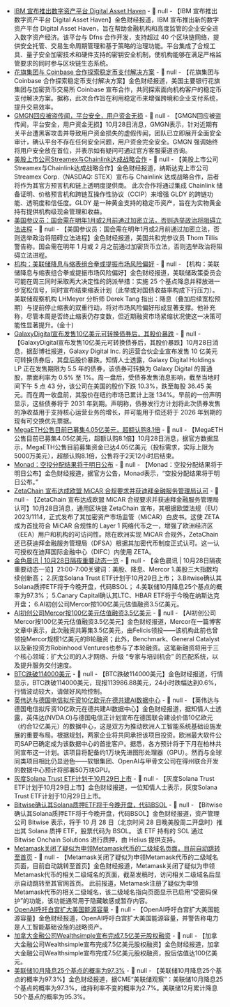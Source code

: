 - [IBM 宣布推出数字资产平台 Digital Asset Haven](https://cryptobriefing.com/ibm-regulated-digital-asset-economy-platform/) - 📰 null - 【IBM 宣布推出数字资产平台 Digital Asset Haven】金色财经报道，IBM 宣布推出新的数字资产平台 Digital Asset Haven，旨在帮助金融机构和高度监管的企业安全进入数字资产经济。该平台与 Dfns 合作开发，支持超过 40 个区块链网络，提供安全托管、交易生命周期管理和基于策略的治理功能。平台集成了合规工具、量子安全加密技术和硬件支持的密钥安全机制，使机构能够在满足严格监管要求的同时参与区块链生态系统。
- [花旗集团与 Coinbase 合作探索稳定币支付解决方案](https://cryptobriefing.com/citigroup-coinbase-stablecoin-payment-collaboration/) - 📰 null - 【花旗集团与 Coinbase 合作探索稳定币支付解决方案】金色财经报道，美国主要银行花旗集团与加密货币交易所 Coinbase 宣布合作，共同探索面向机构客户的稳定币支付解决方案。据称，此次合作旨在利用稳定币来增强跨境和企业支付系统，提升交易效率。
- [GMGN回应被盗传闻，平台安全，用户资金无损](https://x.com/gmgnai/status/1982902187241115803) - 📰 null - 【GMGN回应被盗传闻，平台安全，用户资金无损】10月28日消息，GMGN表示，针对近期有关平台遭黑客攻击并导致用户资金损失的虚假传闻，团队已立即展开全面安全审计，确认平台不存在任何安全问题，用户资金完全安全。GMGN 强调始终将用户安全放在首位，并表示如有疑问可通过官方客服渠道咨询。
- [美股上市公司Streamex与Chainlink达成战略合作](https://www.globenewswire.com/news-release/2025/10/28/3175062/22558/en/Streamex-Corp-NASDAQ-STEX-Enters-Strategic-Partnership-with-Chainlink-as-Its-Official-Oracle-Provider-to-Strengthen-Tokenization-Infrastructure.html) - 📰 null - 【美股上市公司Streamex与Chainlink达成战略合作】金色财经报道，纳斯达克上市公司 Streamex Corp.（NASDAQ: STEX）宣布与 Chainlink 达成战略合作，后者将作为其官方预言机和链上透明度提供商。 
此次合作将通过集成 Chainlink 储备证明、价格预言机和跨链互操作性协议（CCIP）来增强 GLDY 的跨链功能、透明度和信任度。GLDY 是一种黄金支持的稳定币资产，旨在为实物黄金持有提供机构级现金管理和收益。
- [美国参议员：国会需在明年1月或2月前通过加密立法，否则选举政治将阻碍立法进程](https://x.com/Cointelegraph/status/1982968117895561413) - 📰 null - 【美国参议员：国会需在明年1月或2月前通过加密立法，否则选举政治将阻碍立法进程】金色财经报道，美国共和党参议员 Thom Tillis 警告称，国会需在明年 1 月或 2 月之前通过加密货币立法，否则选举政治将阻碍立法进程。
- [机构：美联储降息与缩表组合拳或提振市场风险偏好]() - 📰 null - 【机构：美联储降息与缩表组合拳或提振市场风险偏好】金色财经报道，美联储政策委员会可能在周三同时采取两大决定性的鸽派举措：实施 25 个基点降息并释放进一步宽松信号，同时宣布结束缩表计划（此举或对国债收益率构成下行压力）。美联储观察机构 LHMeyer 分析师 Derek Tang 指出：降息（叠加后续宽松预期）与提前停止缩表的双重行动，将对市场风险偏好形成显著支撑。他补充称，尽管本周是否终止缩表仍存变数，但近期融资市场紧缩状况使这一决策可能性显著提升。(金十)
- [GalaxyDigital宣布发售10亿美元可转换债券后，其股价暴跌](https://www.bloomberg.com/news/articles/2025-10-27/galaxy-digital-sinks-after-1-billion-exchangeable-bond-offer?srnd=phx-crypto) - 📰 null - 【GalaxyDigital宣布发售10亿美元可转换债券后，其股价暴跌】10月28日消息，据彭博社报道，Galaxy Digital Inc. 的运营合伙企业宣布发售 10 亿美元可转换债券后，其盘后股价暴跌。知情人士透露，Galaxy Digital Holdings LP 正在发售期限为 5.5 年的债券，该债券可转换为 Galaxy Digital 的普通股，票面利率为 0.5% 至 1%。周一盘后，受债券发售消息影响，截至当地时间下午 5 点 43 分，该公司在美国的股价下跌 10.3%，跌至每股 36.45 美元。而在周一收盘前，其股价在纽约市场已累计上涨 134%。早前的一份声明显示，这些债券将于 2031 年到期。声明称，债券发行方计划将此次债券发售的净收益用于支持核心运营业务的增长，并可能用于偿还将于 2026 年到期的现有可交换优先票据。
- [MegaETH公售目前已募集4.05亿美元，超额认购8.1倍]() - 📰 null - 【MegaETH公售目前已募集4.05亿美元，超额认购8.1倍】10月28日消息，据官方数据显示，MegaETH公售目前募集资金已达4.05亿美元（投标需求，实际上限为5000万美元），超额认购8.1倍，公售将于2天12小时后结束。
- [Monad：空投分配结果将于明日公布](https://x.com/monad/status/1982845926193631282) - 📰 null - 【Monad：空投分配结果将于明日公布】金色财经报道，据官方公告，Monad表示，“空投分配结果将于明日公布。”
- [ZetaChain 宣布达成欧盟 MiCAR 合规要求并获迪拜金融服务管理局认可](https://www.zetachain.com/blog/zetachain-achieves-micar-compliance-and-dfsa-recognition-expanding-zeta) - 📰 null - 【ZetaChain 宣布达成欧盟 MiCAR 合规要求并获迪拜金融服务管理局认可】10月28日消息，通用区块链 ZetaChain 宣布，其根据欧盟法规（EU）2023/1114，正式发布了其加密资产市场监管（MiCAR）白皮书。这使 ZETA 成为首批符合 MiCAR 合规性的 Layer 1 网络代币之一，增强了欧洲经济区（EEA）用户和机构的可访问性。除在欧洲实现 MiCAR 合规外，ZetaChain 还已获迪拜金融服务管理局（DFSA）根据其加密代币制度正式认可。这一认可授权在迪拜国际金融中心（DIFC）内使用 ZETA。
- [金色晨讯 | 10月28日隔夜重要动态一览]() - 📰 null - 【金色晨讯 | 10月28日隔夜重要动态一览】21:00-7:00关键词：美股、降息、Mercor 
1.美股三大指数均续创新高； 
2.灰度Solana Trust ETF计划于10月29日上市； 
3.Bitwise确认其Solana质押ETF将于今晚开盘，代码BSOL； 
4.美联储10月降息25个基点的概率为97.3%； 
5.Canary Capital确认其LTC、HBAR ETF将于今晚在纳斯达克开盘； 
6.AI初创公司Mercor按100亿美元估值融资3.5亿美元。
- [AI初创公司Mercor按100亿美元估值融资3.5亿美元](https://www.cls.cn/detail/2182660) - 📰 null - 【AI初创公司Mercor按100亿美元估值融资3.5亿美元】金色财经报道，Mercor在一篇博客文章中表示，此次融资共筹集3.5亿美元，由Felicis领投——该机构此前也曾领投Mercor规模1亿美元的B轮融资；此外，Benchmark、General Catalyst以及新投资方Robinhood Ventures也参与了本轮融资。这笔新融资将用于三个核心领域：扩大公司的人才网络、升级 “专家与培训机会” 的匹配系统，以及提升服务交付速度。
- [BTC跌破114000美元]() - 📰 null - 【BTC跌破114000美元】金色财经报道，行情显示，BTC跌破114000美元，现报113986.88美元，24小时跌幅达到0.6%，行情波动较大，请做好风险控制。
- [英伟达与德国电信拟斥资10亿欧元在德共建AI数据中心](https://flash.jin10.com/detail/20251028034031282800) - 📰 null - 【英伟达与德国电信拟斥资10亿欧元在德共建AI数据中心】金色财经报道，据知情人士透露，英伟达(NVDA.O)与德国电信正计划宣布在德国联合建设价值10亿欧元（约合12亿美元）的数据中心，这是双方为推动欧洲人工智能系统基础设施发展的重要布局。根据规划，两家企业将共同承担该项目投资。欧洲最大软件公司SAP已确定成为该数据中心的首批客户。据悉，各方预计将于下月在柏林共同宣布这一计划。该项目将配备约1万块先进图形处理器（GPU）。然而与全球同类项目相比仍显逊色——软银集团、OpenAI与甲骨文公司在得州联合开发的数据中心预计将部署50万块GPU。
- [灰度Solana Trust ETF计划于10月29日上市](https://www.theblock.co/post/376428/solana-etfs-in-the-spotlight-bitwises-bsol-to-debut-on-nyse-on-tuesday) - 📰 null - 【灰度Solana Trust ETF计划于10月29日上市】金色财经报道，一位知情人士表示，灰度Solana Trust ETF计划于10月29日上市。
- [Bitwise确认其Solana质押ETF将于今晚开盘，代码BSOL](https://x.com/BitwiseInvest/status/1982927182901993968) - 📰 null - 【Bitwise确认其Solana质押ETF将于今晚开盘，代码BSOL】金色财经报道，资产管理公司 Bitwise 表示，将于 10 月 28 日（北京时间 28 日晚美股周二开盘时）推出其 Solana 质押 ETF，股票代码为 BSOL。 该 ETF 持有的 SOL 通过 Bitwise Onchain Solutions 进行质押，由 Helius 提供支持。
- [Metamask关闭了疑似为申领Metamask代币的二级域名页面，目前自动跳转至首页](https://www.theblock.co/post/376307/metamask-mask-token-claim-portal-polymarket) - 📰 null - 【Metamask关闭了疑似为申领Metamask代币的二级域名页面，目前自动跳转至首页】金色财经报道，Metamask关闭了疑似为申领Metamask代币的相关二级域名的页面，截至发稿时，访问相关二级域名后显示自动跳转至其官网首页。 
此前报道，Metamask注册了疑似为申领Metamask代币的相关二级域名，该二级域名指向页面显示已启用“受密码保护”的功能，该功能通常用于隐藏敏感或暂存内容。
- [OpenAI呼吁白宫扩大美国能源容量](https://www.cls.cn/detail/2182671) - 📰 null - 【OpenAI呼吁白宫扩大美国能源容量】金色财经报道，OpenAI呼吁白宫扩大美国能源容量，并警告称电力是人工智能基础设施的战略资产。
- [加拿大金融公司Wealthsimple宣布完成7.5亿美元股权融资](https://www.cls.cn/detail/2182673) - 📰 null - 【加拿大金融公司Wealthsimple宣布完成7.5亿美元股权融资】金色财经报道，加拿大金融公司Wealthsimple宣布完成7.5亿美元股权融资，投后估值达100亿美元。
- [美联储10月降息25个基点的概率为97.3%]() - 📰 null - 【美联储10月降息25个基点的概率为97.3%】金色财经报道，据CME“美联储观察”：美联储10月降息25个基点的概率为97.3%，维持利率不变的概率为2.7%。美联储12月累计降息50个基点的概率为95.3%。
